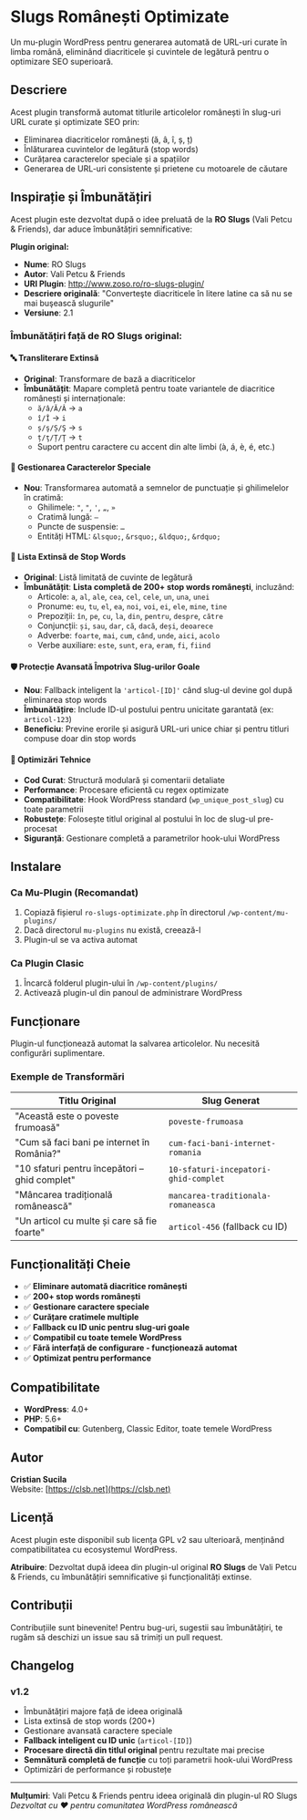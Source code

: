 # Slugs Românești Optimizate

Un mu-plugin WordPress pentru generarea automată de URL-uri curate în limba română, eliminând diacriticele și cuvintele de legătură pentru o optimizare SEO superioară.

## Descriere

Acest plugin transformă automat titlurile articolelor românești în slug-uri URL curate și optimizate SEO prin:
- Eliminarea diacriticelor românești (ă, â, î, ș, ț)
- Înlăturarea cuvintelor de legătură (stop words)
- Curățarea caracterelor speciale și a spațiilor
- Generarea de URL-uri consistente și prietene cu motoarele de căutare

## Inspirație și Îmbunătățiri

Acest plugin este dezvoltat după o idee preluată de la **RO Slugs** (Vali Petcu & Friends), dar aduce îmbunătățiri semnificative:

**Plugin original:**
- **Nume**: RO Slugs  
- **Autor**: Vali Petcu & Friends
- **URI Plugin**: http://www.zoso.ro/ro-slugs-plugin/
- **Descriere originală**: "Converteşte diacriticele în litere latine ca să nu se mai buşească slugurile"
- **Versiune**: 2.1

### Îmbunătățiri față de RO Slugs original:

#### 🔤 **Transliterare Extinsă**
- **Original**: Transformare de bază a diacriticelor
- **Îmbunătățit**: Mapare completă pentru toate variantele de diacritice românești și internaționale:
  - `ă/â/Ă/Â` → `a`
  - `î/Î` → `i` 
  - `ș/ş/Ș/Ş` → `s`
  - `ț/ţ/Ț/Ţ` → `t`
  - Suport pentru caractere cu accent din alte limbi (à, á, è, é, etc.)

#### 📝 **Gestionarea Caracterelor Speciale**
- **Nou**: Transformarea automată a semnelor de punctuație și ghilimelelor în cratimă:
  - Ghilimele: `"`, `"`, `'`, `„`, `»`
  - Cratimă lungă: `–`
  - Puncte de suspensie: `…`
  - Entități HTML: `&lsquo;`, `&rsquo;`, `&ldquo;`, `&rdquo;`

#### 🚫 **Lista Extinsă de Stop Words**
- **Original**: Listă limitată de cuvinte de legătură
- **Îmbunătățit**: **Lista completă de 200+ stop words românești**, incluzând:
  - Articole: `a`, `al`, `ale`, `cea`, `cel`, `cele`, `un`, `una`, `unei`
  - Pronume: `eu`, `tu`, `el`, `ea`, `noi`, `voi`, `ei`, `ele`, `mine`, `tine`
  - Prepoziții: `în`, `pe`, `cu`, `la`, `din`, `pentru`, `despre`, `către`
  - Conjuncții: `și`, `sau`, `dar`, `că`, `dacă`, `deși`, `deoarece`
  - Adverbe: `foarte`, `mai`, `cum`, `când`, `unde`, `aici`, `acolo`
  - Verbe auxiliare: `este`, `sunt`, `era`, `eram`, `fi`, `fiind`

#### 🛡️ **Protecție Avansată Împotriva Slug-urilor Goale**
- **Nou**: Fallback inteligent la `'articol-[ID]'` când slug-ul devine gol după eliminarea stop words
- **Îmbunătățire**: Include ID-ul postului pentru unicitate garantată (ex: `articol-123`)
- **Beneficiu**: Previne erorile și asigură URL-uri unice chiar și pentru titluri compuse doar din stop words

#### 🔧 **Optimizări Tehnice**
- **Cod Curat**: Structură modulară și comentarii detaliate
- **Performance**: Procesare eficientă cu regex optimizate
- **Compatibilitate**: Hook WordPress standard (`wp_unique_post_slug`) cu toate parametrii
- **Robustețe**: Folosește titlul original al postului în loc de slug-ul pre-procesat
- **Siguranță**: Gestionare completă a parametrilor hook-ului WordPress

## Instalare

### Ca Mu-Plugin (Recomandat)
1. Copiază fișierul `ro-slugs-optimizate.php` în directorul `/wp-content/mu-plugins/`
2. Dacă directorul `mu-plugins` nu există, creează-l
3. Plugin-ul se va activa automat

### Ca Plugin Clasic
1. Încarcă folderul plugin-ului în `/wp-content/plugins/`
2. Activează plugin-ul din panoul de administrare WordPress

## Funcționare

Plugin-ul funcționează automat la salvarea articolelor. Nu necesită configurări suplimentare.

### Exemple de Transformări

| Titlu Original | Slug Generat |
|---|---|
| "Această este o poveste frumoasă" | `poveste-frumoasa` |
| "Cum să faci bani pe internet în România?" | `cum-faci-bani-internet-romania` |
| "10 sfaturi pentru începători – ghid complet" | `10-sfaturi-incepatori-ghid-complet` |
| "Mâncarea tradițională românească" | `mancarea-traditionala-romaneasca` |
| "Un articol cu multe și care să fie foarte" | `articol-456` (fallback cu ID) |

## Funcționalități Cheie

- ✅ **Eliminare automată diacritice românești**
- ✅ **200+ stop words românești**
- ✅ **Gestionare caractere speciale**
- ✅ **Curățare cratimele multiple**
- ✅ **Fallback cu ID unic pentru slug-uri goale**
- ✅ **Compatibil cu toate temele WordPress**
- ✅ **Fără interfață de configurare - funcționează automat**
- ✅ **Optimizat pentru performance**

## Compatibilitate

- **WordPress**: 4.0+
- **PHP**: 5.6+
- **Compatibil cu**: Gutenberg, Classic Editor, toate temele WordPress

## Autor

**Cristian Sucila**  
Website: [https://clsb.net](https://clsb.net)

## Licență

Acest plugin este disponibil sub licența GPL v2 sau ulterioară, menținând compatibilitatea cu ecosystemul WordPress.

**Atribuire**: Dezvoltat după ideea din plugin-ul original **RO Slugs** de Vali Petcu & Friends, cu îmbunătățiri semnificative și funcționalități extinse.

## Contribuții

Contribuțiile sunt binevenite! Pentru bug-uri, sugestii sau îmbunătățiri, te rugăm să deschizi un issue sau să trimiți un pull request.

## Changelog

### v1.2
- Îmbunătățiri majore față de ideea originală
- Lista extinsă de stop words (200+)
- Gestionare avansată caractere speciale
- **Fallback inteligent cu ID unic** (`articol-[ID]`)
- **Procesare directă din titlul original** pentru rezultate mai precise
- **Semnătură completă de funcție** cu toți parametrii hook-ului WordPress
- Optimizări de performance și robustețe

---

**Mulțumiri**: Vali Petcu & Friends pentru ideea originală din plugin-ul RO Slugs  
*Dezvoltat cu ❤️ pentru comunitatea WordPress românească*